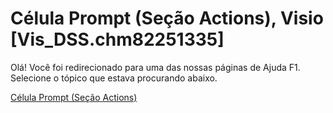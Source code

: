 
# Célula Prompt (Seção Actions), Visio [Vis_DSS.chm82251335]

Olá! Você foi redirecionado para uma das nossas páginas de Ajuda F1. Selecione o tópico que estava procurando abaixo.

[Célula Prompt (Seção Actions)](http://msdn.microsoft.com/library/ce43b4fd-816a-6f2f-2019-42eecf747cdd%28Office.15%29.aspx)
